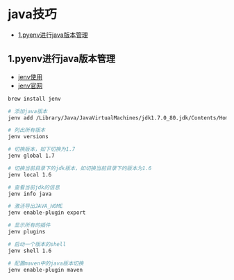 # java技巧

<!-- vim-markdown-toc Marked -->

* [1.pyenv进行java版本管理](#1.pyenv进行java版本管理)

<!-- vim-markdown-toc -->

## 1.pyenv进行java版本管理

- [jenv使用](https://www.dazhuanlan.com/2020/02/13/5e44f73763565/)
- [jenv官网](https://www.jenv.be/)

```sh
brew install jenv

# 添加java版本
jenv add /Library/Java/JavaVirtualMachines/jdk1.7.0_80.jdk/Contents/Home

# 列出所有版本
jenv versions

# 切换版本，如下切换为1.7
jenv global 1.7

# 切换当前目录下的jdk版本，如切换当前目录下的版本为1.6
jenv local 1.6

# 查看当前jdk的信息
jenv info java

# 激活导出JAVA_HOME
jenv enable-plugin export

# 显示所有的插件
jenv plugins

# 启动一个版本的shell
jenv shell 1.6

# 配置maven中的java版本切换
jenv enable-plugin maven

```

